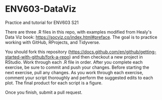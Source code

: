 # ENV603-DataViz
Practice and tutorial for ENV603 S21

There are three .R files in this repo, with examples modified from Healy's Data Viz book: https://socviz.co/index.html#preface.
The goal is to practice working with GitHub, RProjects, and Tidyverse.

You should fork this repository (https://docs.github.com/en/github/getting-started-with-github/fork-a-repo) and then checkout a new project in RStudio. 
Work through each .R file in order. 
After you complete each exercise, be sure to commit and push your changes. Before starting the next exercise, pull any changes.
As you work through each exercise, comment your script thoroughly and perform the suggested edits to each plot. 
The final product for each script is a figure.

Once you finish, submit a pull request.

